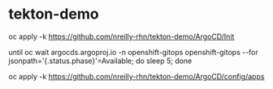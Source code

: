 # tekton-demo

oc apply -k https://github.com/nreilly-rhn/tekton-demo/ArgoCD/Init

until oc wait argocds.argoproj.io -n openshift-gitops openshift-gitops --for jsonpath='{.status.phase}'=Available; do sleep 5; done

oc apply -k https://github.com/nreilly-rhn/tekton-demo/ArgoCD/config/apps


